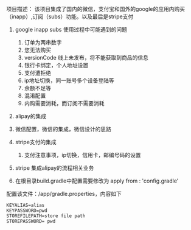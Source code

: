 项目描述：
      该项目集成了国内的微信，支付宝和国外的google的应用内购买（inapp）,订阅（subs）功能。以及最后是stripe支付


1. google inapp subs  使用过程中可能遇到的问题
    1. 订单为两串数字
    2. 您无法购买
    3. versionCode 线上未发布，将不能获取到商品的信息
    4. 银行卡绑定，个人地址设置
    5. 支付遭拒绝
    6. ip地址切换，同一账号多个设备登陆等
    7. 余额不足等
    8. 混淆配置
    9. 内购需要消耗，而订阅不需要消耗

2. alipay的集成
3. 微信配置，微信的集成，微信设计的思路
4. stripe支付的集成
     1. 支付注意事项，ip切换，信用卡，邮编号码的设置
5. stripe 集成alipay的流程相关业务



1. 在根目录build.gradle中配置需要修改为 apply from : 'config.gradle'

配置该文件：/app/gradle.properties，内容如下
```
KEYALIAS=alias
KEYPASSWORD=pwd
STOREFILEPATH=store file path
STOREPASSWORD= pwd
```
